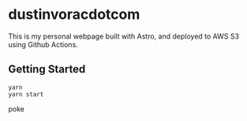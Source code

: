 # dustinvoracdotcom

This is my personal webpage built with Astro, and deployed to AWS S3 using Github Actions.

## Getting Started

```
yarn
yarn start
```

poke